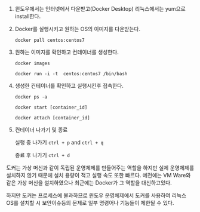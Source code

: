 1. 윈도우에서는 인터넷에서 다운받고(Docker Desktop) 리눅스에서는 yum으로 install한다.

2. Docker를 실행시키고 원하는 OS의 이미지를 다운받는다.

    `docker pull centos:centos7`

3. 원하는 이미지를 확인하고 컨테이너를 생성한다.

    `docker images`

    `docker run -i -t  centos:centos7 /bin/bash`

4. 생성한 컨테이너를 확인하고 실행시킨후 접속한다.

    `docker ps -a`

    `docker start [container_id]`

    `docker attach [container_id]`

5. 컨테이너 나가기 및 종료

    실행 중 나가기 `ctrl + p` and `ctrl + q`

    종료 후 나가기 `ctrl + d`
​

도커는 가상 머신과 같이 독립된 운영체제를 만들어주는 역할을 하지만 실제 운영체제를 설치하지 않기 때문에 설치 용량이 적고 실행 속도 또한 빠르다. 예전에는 VM Ware와 같은 가상 머신을 설치하였으나 최근에는 Docker가 그 역할을 대신하고있다.

하지만 도커는 프로세스에 불과하므로 윈도우 운영체제에서 도커를 사용하여 리눅스 OS를 설치할 시 보안이슈등의 문제로 일부 명령어나 기능들이 제한될 수 있다.